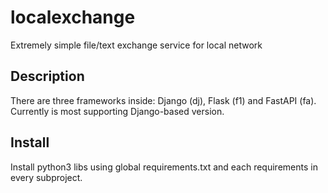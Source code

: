 # localexchange
Extremely simple file/text exchange service for local network

## Description
There are three frameworks inside: Django (dj), Flask (f1) and FastAPI (fa).
Currently is most supporting Django-based version.

## Install
Install python3 libs using global requirements.txt and each requirements in every subproject.